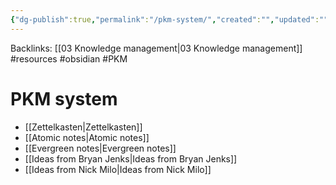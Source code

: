 ```yaml
---
{"dg-publish":true,"permalink":"/pkm-system/","created":"","updated":""}
---
```



Backlinks: [[03 Knowledge management\|03 Knowledge management]]
#resources #obsidian #PKM 

# PKM system

- [[Zettelkasten\|Zettelkasten]]
- [[Atomic notes\|Atomic notes]]
- [[Evergreen notes\|Evergreen notes]]
- [[Ideas from Bryan Jenks\|Ideas from Bryan Jenks]]
- [[Ideas from Nick Milo\|Ideas from Nick Milo]]